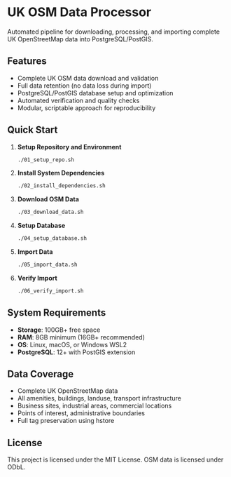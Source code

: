 # UK OSM Data Processor

Automated pipeline for downloading, processing, and importing complete UK OpenStreetMap data into PostgreSQL/PostGIS.

## Features

- Complete UK OSM data download and validation
- Full data retention (no data loss during import)
- PostgreSQL/PostGIS database setup and optimization
- Automated verification and quality checks
- Modular, scriptable approach for reproducibility

## Quick Start

1. **Setup Repository and Environment**
   ```bash
   ./01_setup_repo.sh
   ```

2. **Install System Dependencies**
   ```bash
   ./02_install_dependencies.sh
   ```

3. **Download OSM Data**
   ```bash
   ./03_download_data.sh
   ```

4. **Setup Database**
   ```bash
   ./04_setup_database.sh
   ```

5. **Import Data**
   ```bash
   ./05_import_data.sh
   ```

6. **Verify Import**
   ```bash
   ./06_verify_import.sh
   ```

## System Requirements

- **Storage**: 100GB+ free space
- **RAM**: 8GB minimum (16GB+ recommended)
- **OS**: Linux, macOS, or Windows WSL2
- **PostgreSQL**: 12+ with PostGIS extension

## Data Coverage

- Complete UK OpenStreetMap data
- All amenities, buildings, landuse, transport infrastructure
- Business sites, industrial areas, commercial locations
- Points of interest, administrative boundaries
- Full tag preservation using hstore

## License

This project is licensed under the MIT License. OSM data is licensed under ODbL.

